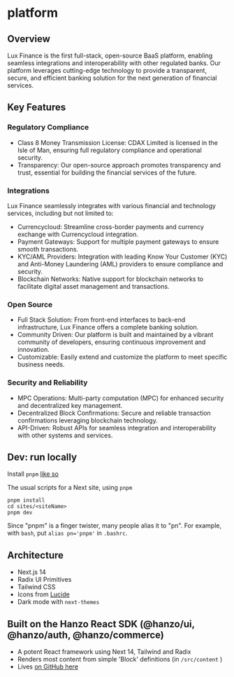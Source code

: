 # platform

## Overview

Lux Finance is the first full-stack, open-source BaaS platform, enabling seamless integrations and interoperability with other regulated banks. Our platform leverages cutting-edge technology to provide a transparent, secure, and efficient banking solution for the next generation of financial services.

## Key Features

### Regulatory Compliance
- Class 8 Money Transmission License: CDAX Limited is licensed in the Isle of Man, ensuring full regulatory compliance and operational security.
- Transparency: Our open-source approach promotes transparency and trust, essential for building the financial services of the future.

### Integrations

Lux Finance seamlessly integrates with various financial and technology services, including but not limited to:

- Currencycloud: Streamline cross-border payments and currency exchange with Currencycloud integration.
- Payment Gateways: Support for multiple payment gateways to ensure smooth transactions.
- KYC/AML Providers: Integration with leading Know Your Customer (KYC) and Anti-Money Laundering (AML) providers to ensure compliance and security.
- Blockchain Networks: Native support for blockchain networks to facilitate digital asset management and transactions.

### Open Source

- Full Stack Solution: From front-end interfaces to back-end infrastructure, Lux Finance offers a complete banking solution.
- Community Driven: Our platform is built and maintained by a vibrant community of developers, ensuring continuous improvement and innovation.
- Customizable: Easily extend and customize the platform to meet specific business needs.

### Security and Reliability

- MPC Operations: Multi-party computation (MPC) for enhanced security and decentralized key management.
- Decentralized Block Confirmations: Secure and reliable transaction confirmations leveraging blockchain technology.
- API-Driven: Robust APIs for seamless integration and interoperability with other systems and services.

## Dev: run locally

Install `pnpm` [like so](https://pnpm.io/installation)

The usual scripts for a Next site, using `pnpm`
```
pnpm install
cd sites/<siteName>
pnpm dev
```

Since "pnpm" is a finger twister, many people alias it to "pn". For example, with `bash`, put `alias pn='pnpm'` in `.bashrc`.

## Architecture

- Next.js 14
- Radix UI Primitives
- Tailwind CSS
- Icons from [Lucide](https://lucide.dev)
- Dark mode with `next-themes`

## Built on the Hanzo React SDK (@hanzo/ui, @hanzo/auth, @hanzo/commerce)

- A potent React framework using Next 14, Tailwind and Radix
- Renders most content from simple 'Block' definitions (in `/src/content` )
- Lives [on GitHub here](https://github.com/hanzoai/react-sdk)
